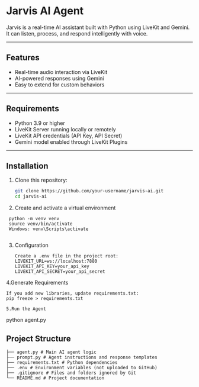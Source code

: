 # Jarvis AI Agent

Jarvis is a real-time AI assistant built with Python using LiveKit and Gemini.  
It can listen, process, and respond intelligently with voice.

---

## Features
- Real-time audio interaction via LiveKit
- AI-powered responses using Gemini
- Easy to extend for custom behaviors

---

## Requirements
- Python 3.9 or higher
- LiveKit Server running locally or remotely
- LiveKit API credentials (API Key, API Secret)
- Gemini model enabled through LiveKit Plugins
---

## Installation
1. Clone this repository:
   ```bash
   git clone https://github.com/your-username/jarvis-ai.git
   cd jarvis-ai
   
   
2. Create and activate a virtual environment
  ``` 
   python -m venv venv
   source venv/bin/activate   
   Windows: venv\Scripts\activate
   
   ```
3. Configuration
   ```
   Create a .env file in the project root:
   LIVEKIT_URL=ws://localhost:7880
   LIVEKIT_API_KEY=your_api_key
   LIVEKIT_API_SECRET=your_api_secret

4.Generate Requirements
   ```
   If you add new libraries, update requirements.txt:
   pip freeze > requirements.txt

5.Run the Agent
```
   python agent.py


## Project Structure
```
├── agent.py # Main AI agent logic
├── prompt.py # Agent instructions and response templates
├── requirements.txt # Python dependencies
├── .env # Environment variables (not uploaded to GitHub)
├── .gitignore # Files and folders ignored by Git
└── README.md # Project documentation



